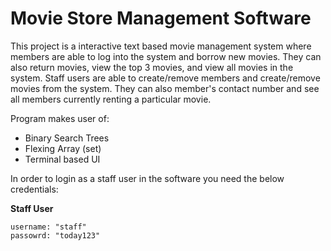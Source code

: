 # Movie Store Management Software
This project is a interactive text based movie management system where members are able to log into the system and borrow new movies. They can also return movies, view the top 3 movies, and view all movies in the system. Staff users are able to create/remove members and create/remove movies from the system. They can also member's contact number and see all members currently renting a particular movie.

Program makes user of:
- Binary Search Trees 
- Flexing Array (set)
- Terminal based UI


In order to login as a staff user in the software you need the below credentials:

**Staff User**
```
username: "staff"
passowrd: "today123"
```
